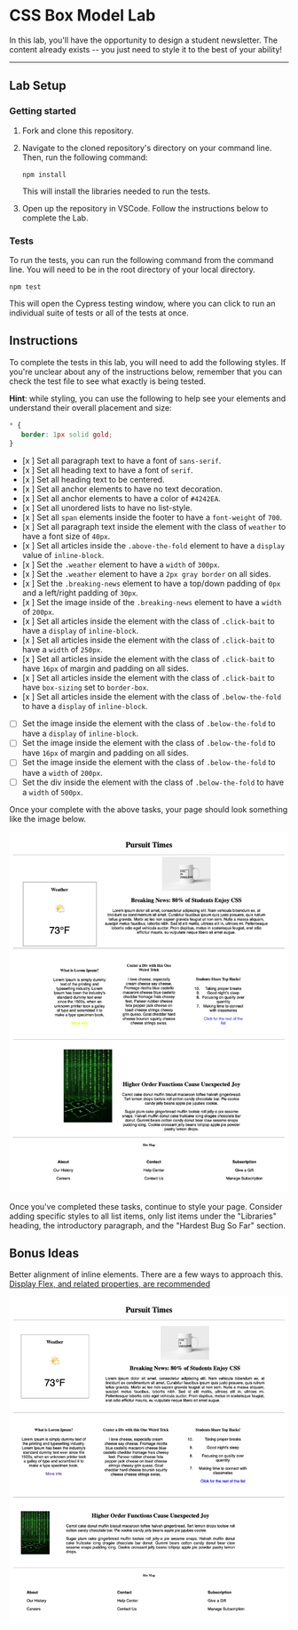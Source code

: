 # CSS Box Model Lab

In this lab, you'll have the opportunity to design a student newsletter. The content already exists -- you just need to style it to the best of your ability!

---

## Lab Setup

### Getting started

1. Fork and clone this repository.

1. Navigate to the cloned repository's directory on your command line. Then, run the following command:

   ```
   npm install
   ```

   This will install the libraries needed to run the tests.

1. Open up the repository in VSCode. Follow the instructions below to complete the Lab.

### Tests

To run the tests, you can run the following command from the command line. You will need to be in the root directory of your local directory.

```
npm test
```

This will open the Cypress testing window, where you can click to run an individual suite of tests or all of the tests at once.

## Instructions

To complete the tests in this lab, you will need to add the following styles. If you're unclear about any of the instructions below, remember that you can check the test file to see what exactly is being tested.

**Hint**: while styling, you can use the following to help see your elements and understand their overall placement and size:

```CSS
* {
   border: 1px solid gold;
}
```

- [x ] Set all paragraph text to have a font of `sans-serif`.
- [x ] Set all heading text to have a font of `serif`.
- [x ] Set all heading text to be centered.
- [x ] Set all anchor elements to have no text decoration.
- [x ] Set all anchor elements to have a color of `#4242EA`.
- [x ] Set all unordered lists to have no list-style.
- [x ] Set all `span` elements inside the footer to have a `font-weight` of `700`.
- [x ] Set all paragraph text inside the element with the class of `weather` to have a font size of `40px`.
- [x ] Set all articles inside the `.above-the-fold` element to have a `display` value of `inline-block`.
- [x ] Set the `.weather` element to have a `width` of `300px`.
- [x ] Set the `.weather` element to have a `2px gray border` on all sides.
- [x ] Set the `.breaking-news` element to have a top/down padding of `0px` and a left/right padding of `30px`.
- [x ] Set the image inside of the `.breaking-news` element to have a `width` of `200px`.
- [x ] Set all articles inside the element with the class of `.click-bait` to have a `display` of `inline-block`.
- [x ] Set all articles inside the element with the class of `.click-bait` to have a `width` of `250px`.
- [x ] Set all articles inside the element with the class of `.click-bait` to have `16px` of margin and padding on all sides.
- [x ] Set all articles inside the element with the class of `.click-bait` to have `box-sizing` set to `border-box`.
- [x ] Set all articles inside the element with the class of `.below-the-fold` to have a `display` of `inline-block`.
- [ ] Set the image inside the element with the class of `.below-the-fold` to have a `display` of `inline-block`.
- [ ] Set the image inside the element with the class of `.below-the-fold` to have `16px` of margin and padding on all sides.
- [ ] Set the image inside the element with the class of `.below-the-fold` to have a `width` of `200px`.
- [ ] Set the div inside the element with the class of `.below-the-fold` to have a `width` of `500px`.

Once your complete with the above tasks, your page should look something like the image below.

![Completed lab image.](./assets/basic-example-completed.png)

Once you've completed these tasks, continue to style your page. Consider adding specific styles to all list items, only list items under the "Libraries" heading, the introductory paragraph, and the "Hardest Bug So Far" section.

## Bonus Ideas

Better alignment of inline elements. There are a few ways to approach this. [Display Flex, and related properties, are recommended](https://css-tricks.com/snippets/css/a-guide-to-flexbox/)

![](./assets/bonus-example-completed.png)
